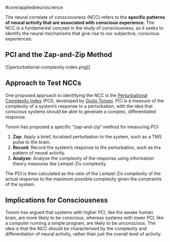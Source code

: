 #core/appliedneuroscience

The neural correlate of consciousness (NCC) refers to the **specific patterns of neural activity that are associated with conscious experience.** The NCC is a fundamental concept in the study of consciousness, as it seeks to identify the neural mechanisms that give rise to our subjective, conscious experiences.

## PCI and the Zap-and-Zip Method

![[perturbational-complexity-index.png]]

## Approach to Test NCCs

One proposed approach to identifying the NCC is the [Perturbational Complexity Index](<https://www.brainstimjrnl.com/article/S1935-861X(23)00733-7/fulltext>) (PCI), developed by [Giulio Tononi](https://en.wikipedia.org/wiki/Giulio_Tononi). PCI is a measure of the complexity of a system’s response to a perturbation, with the idea that conscious systems should be able to generate a complex, differentiated response.

Tononi has proposed a specific “zap-and-zip” method for measuring PCI:
1. **Zap**: Apply a brief, localised perturbation to the system, such as a TMS pulse to the brain.
2. **Record**: Record the system’s response to the perturbation, such as the pattern of neural activity.
3. **Analyse**: Analyse the complexity of the response using information theory measures like Lempel-Ziv complexity.

The PCI is then calculated as the ratio of the Lempel-Ziv complexity of the actual response to the maximum possible complexity given the constraints of the system.

## Implications for Consciousness

Tononi has argued that systems with higher PCI, like the awake human brain, are more likely to be conscious, whereas systems with lower PCI, like a computer running a simple program, are likely to be unconscious. The idea is that the NCC should be characterised by the complexity and differentiation of neural activity, rather than just the overall level of activity.
